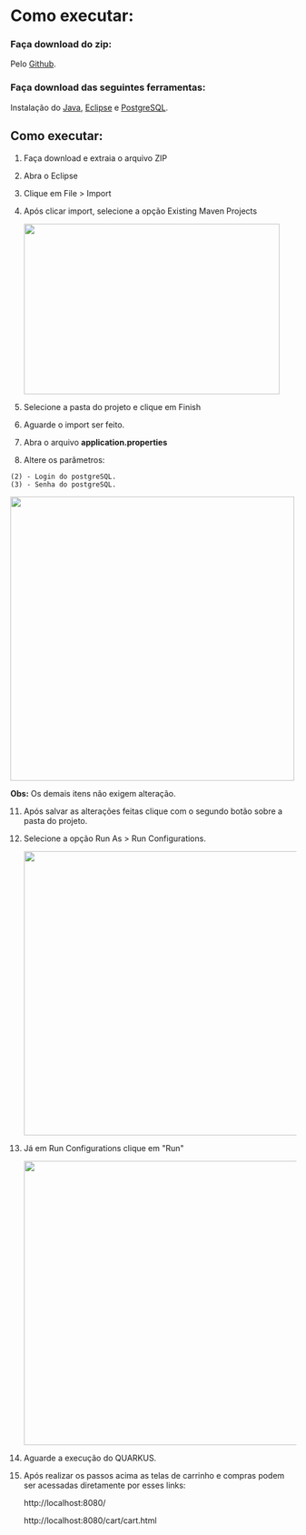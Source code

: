 

# Como executar:

### Faça download do zip:

Pelo [Github](https://github.com/PhatomFatec/PI_3Semestre).

### Faça download das seguintes ferramentas:

Instalação do [Java](https://docs.oracle.com/en/java/javase/11/install/installation-jdk-microsoft-windows-platforms.html#GUID-A7E27B90-A28D-4237-9383-A58B416071CA), [Eclipse](https://www.eclipse.org/downloads/packages/installer) e [PostgreSQL](https://www.postgresql.org/download/windows/).

## Como executar:

1. Faça download e extraia o arquivo ZIP

2. Abra o Eclipse 

4.  Clique em File > Import

5. Após clicar import, selecione a opção Existing Maven Projects

   <img src="https://media.discordapp.net/attachments/913534866686103573/965008018943131729/maven_project.png" width="450" height="300"/>

6. Selecione a pasta do projeto e clique em Finish

7.  Aguarde o import ser feito. 

8. Abra o arquivo **application.properties**

9.  Altere os parâmetros:

```
(2) - Login do postgreSQL.
(3) - Senha do postgreSQL.
```

<img src="https://media.discordapp.net/attachments/913534866686103573/965011700296319036/banco.png" width="500"/>

**Obs:** Os demais itens não exigem alteração. 

11. Após salvar as alterações feitas clique com o segundo botão sobre a pasta do projeto.

12. Selecione a opção Run As > Run Configurations. 

    <img src="https://media.discordapp.net/attachments/913534866686103573/965013865815494706/Run_as.png" width="500"/>

13. Já em Run Configurations clique em "Run"

    <img src="https://media.discordapp.net/attachments/913534866686103573/965015502252548126/run_config.png" width="500"/>

14. Aguarde a execução do QUARKUS.

15. Após realizar os passos acima as telas de carrinho e compras podem ser acessadas diretamente por esses links:

    http://localhost:8080/

    http://localhost:8080/cart/cart.html 
